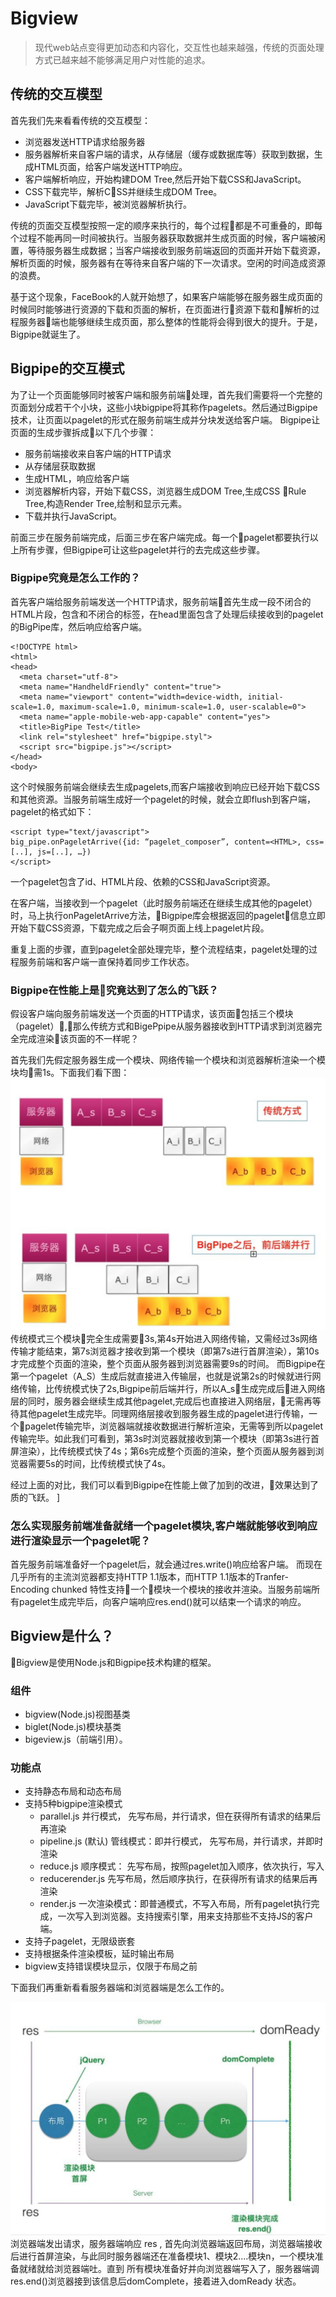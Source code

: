 # Bigview
> 现代web站点变得更加动态和内容化，交互性也越来越强，传统的页面处理方式已越来越不能够满足用户对性能的追求。

## 传统的交互模型
首先我们先来看看传统的交互模型：

- 浏览器发送HTTP请求给服务器
- 服务器解析来自客户端的请求，从存储层（缓存或数据库等）获取到数据，生成HTML页面，给客户端发送HTTP响应。
- 客户端解析响应，开始构建DOM Tree,然后开始下载CSS和JavaScript。
- CSS下载完毕，解析CSS并继续生成DOM Tree。
- JavaScript下载完毕，被浏览器解析执行。

传统的页面交互模型按照一定的顺序来执行的，每个过程都是不可重叠的，即每个过程不能再同一时间被执行。当服务器获取数据并生成页面的时候，客户端被闲置，等待服务器生成数据；当客户端接收到服务前端返回的页面并开始下载资源，解析页面的时候，服务器有在等待来自客户端的下一次请求。空闲的时间造成资源的浪费。

基于这个现象，FaceBook的人就开始想了，如果客户端能够在服务器生成页面的时候同时能够进行资源的下载和页面的解析，在页面进行资源下载和解析的过程服务器端也能够继续生成页面，那么整体的性能将会得到很大的提升。于是，Bigpipe就诞生了。

## Bigpipe的交互模式
为了让一个页面能够同时被客户端和服务前端处理，首先我们需要将一个完整的页面划分成若干个小块，这些小块bigpipe将其称作pagelets。然后通过Bigpipe技术，让页面以pagelet的形式在服务前端生成并分块发送给客户端。
Bigpipe让页面的生成步骤拆成以下几个步骤：

- 服务前端接收来自客户端的HTTP请求
- 从存储层获取数据
- 生成HTML，响应给客户端
- 浏览器解析内容，开始下载CSS，浏览器生成DOM Tree,生成CSS Rule Tree,构造Render Tree,绘制和显示元素。
- 下载并执行JavaScript。

前面三步在服务前端完成，后面三步在客户端完成。每一个pagelet都要执行以上所有步骤，但Bigpipe可让这些pagelet并行的去完成这些步骤。

### Bigpipe究竟是怎么工作的？
首先客户端给服务前端发送一个HTTP请求，服务前端首先生成一段不闭合的HTML片段，包含<head>和不闭合的<body>标签，在head里面包含了处理后续接收到的pagelet的BigPipe库，然后响应给客户端。

```
<!DOCTYPE html>
<html>
<head>
  <meta charset="utf-8">
  <meta name="HandheldFriendly" content="true">
  <meta name="viewport" content="width=device-width, initial-scale=1.0, maximum-scale=1.0, minimum-scale=1.0, user-scalable=0">
  <meta name="apple-mobile-web-app-capable" content="yes">
  <title>BigPipe Test</title>
  <link rel="stylesheet" href="bigpipe.styl">
  <script src="bigpipe.js"></script>
</head>
<body>
```

这个时候服务前端会继续去生成pagelets,而客户端接收到响应已经开始下载CSS和其他资源。当服务前端生成好一个pagelet的时候，就会立即flush到客户端，pagelet的格式如下：

```
<script type="text/javascript">
big_pipe.onPageletArrive({id: “pagelet_composer”, content=<HTML>, css=[..], js=[..], …})
</script>
```

一个pagelet包含了id、HTML片段、依赖的CSS和JavaScript资源。

在客户端，当接收到一个pagelet（此时服务前端还在继续生成其他的pagelet）时，马上执行onPageletArrive方法，Bigpipe库会根据返回的pagelet信息立即开始下载CSS资源，下载完成之后会子啊页面上线上pagelet片段。


重复上面的步骤，直到pagelet全部处理完毕，整个流程结束，pagelet处理的过程服务前端和客户端一直保持着同步工作状态。
### Bigpipe在性能上是究竟达到了怎么的飞跃？
假设客户端向服务前端发送一个页面的HTTP请求，该页面包括三个模块（pagelet）,那么传统方式和BigePpipe从服务器接收到HTTP请求到浏览器完全完成渲染该页面的不一样呢？

首先我们先假定服务器生成一个模块、网络传输一个模块和浏览器解析渲染一个模块均需1s。下面我们看下图：
![...](/images/responseModeCpmpare.jpg)
传统模式三个模块完全生成需要3s,第4s开始进入网络传输，又需经过3s网络传输才能结束，第7s浏览器才接收到第一个模块（即第7s进行首屏渲染），第10s才完成整个页面的渲染，整个页面从服务器到浏览器需要9s的时间。
而Bigpipe在第一个pagelet（A_S）生成后就直接进入传输层，也就是说第2s的时候就进行网络传输，比传统模式快了2s,Bigpipe前后端并行，所以A_s生成完成后进入网络层的同时，服务器会继续生成其他pagelet,完成后也直接进入网络层，无需再等待其他pagelet生成完毕。同理网络层接收到服务器生成的pagelet进行传输，一个pagelet传输完毕，浏览器端就接收数据进行解析渲染，无需等到所以pagelet传输完毕。如此我们可看到，第3s时浏览器就接收到第一个模块（即第3s进行首屏渲染），比传统模式快了4s；第6s完成整个页面的渲染，整个页面从服务器到浏览器需要5s的时间，比传统模式快了4s。

经过上面的对比，我们可以看到Bigpipe在性能上做了加到的改进，效果达到了质的飞跃。
]

### 怎么实现服务前端准备就绪一个pagelet模块,客户端就能够收到响应进行渲染显示一个pagelet呢？
首先服务前端准备好一个pagelet后，就会通过res.write()响应给客户端。
而现在几乎所有的主流浏览器都支持HTTP 1.1版本，而HTTP 1.1版本的Tranfer-Encoding  chunked  特性支持一个模块一个模块的接收并渲染。当服务前端所有pagelet生成完毕后，向客户端响应res.end()就可以结束一个请求的响应。

## Bigview是什么？
Bigview是使用Node.js和Bigpipe技术构建的框架。

### 组件
- bigview(Node.js)视图基类 
- biglet(Node.js)模块基类
- bigeview.js（前端引用）。

### 功能点
- 支持静态布局和动态布局
- 支持5种bigpipe渲染模式
  - parallel.js   并行模式， 先写布局，并行请求，但在获得所有请求的结果后再渲染
  - pipeline.js  (默认) 管线模式：即并行模式， 先写布局，并行请求，并即时渲染
  - reduce.js    顺序模式： 先写布局，按照pagelet加入顺序，依次执行，写入
  - reducerender.js 先写布局，然后顺序执行，在获得所有请求的结果后再渲染
  - render.js 一次渲染模式：即普通模式，不写入布局，所有pagelet执行完成，一次写入到浏览器。支持搜索引擎，用来支持那些不支持JS的客户端。
- 支持子pagelet，无限级嵌套
- 支持根据条件渲染模板，延时输出布局
- bigview支持错误模块显示，仅限于布局之前


下面我们再重新看看服务器端和浏览器端是怎么工作的。

![...](/images/responseProcess.jpg)
浏览器端发出请求，服务器端响应 res ,  首先向浏览器端返回布局，浏览器端接收后进行首屏渲染，与此同时服务器端还在准备模块1、模块2....模块n，一个模块准备就绪就给浏览器端吐。直到 所有模块准备好并向浏览器端写入了，服务器端调res.end()浏览器接到该信息后domComplete，接着进入domReady 状态。